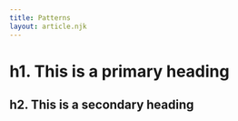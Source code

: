```yaml
---
title: Patterns
layout: article.njk
---
```

# h1. This is a primary heading

## h2. This is a secondary heading